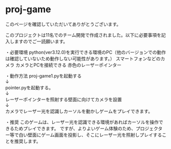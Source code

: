 # proj-game
このページを確認していただいてありがとうございます。

このプロジェクトは11名でのチーム開発で作成されました。以下に必要事項を記入しますのでご一読願います。

・必要環境
python(ver3.12.0)を実行できる環境のPC（他のバージョンでの動作は確認していないため動作しない可能性があります。）
スマートフォンなどのカメラ
カメラとPCを接続できる
赤色のレーザーポインター

・動作方法
proj-game1.pyを起動する<br>
↓<br>
pointer.pyを起動する。<br>
↓<br>
レーザーポインターを照射する壁面に向けてカメラを設置<br>
↓<br>
カメラでレーザー光を認識しカーソルを動かしゲームをプレイできます。

・推奨
このゲームは、レーザー光を認識できる環境があればカーソルを操作できるためプレイできます。
ですが、よりよいゲーム体験のため、プロジェクター等で白い壁面にゲーム画面を投影し、そこにレーザー光を照射しプレイすることを推奨します。
